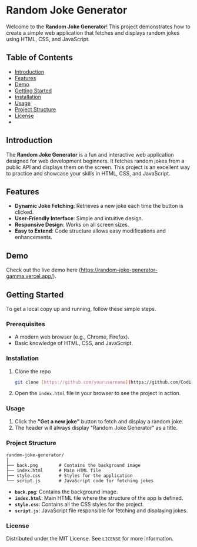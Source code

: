 # Random Joke Generator

Welcome to the **Random Joke Generator**! This project demonstrates how to create a simple web application that fetches and displays random jokes using HTML, CSS, and JavaScript.

## Table of Contents

- [Introduction](#introduction)
- [Features](#features)
- [Demo](#demo)
- [Getting Started](#getting-started)
- [Installation](#installation)
- [Usage](#usage)
- [Project Structure](#project-structure)
- [License](#license)
-

## Introduction

The **Random Joke Generator** is a fun and interactive web application designed for web development beginners. It fetches random jokes from a public API and displays them on the screen. This project is an excellent way to practice and showcase your skills in HTML, CSS, and JavaScript.

## Features

- **Dynamic Joke Fetching**: Retrieves a new joke each time the button is clicked.
- **User-Friendly Interface**: Simple and intuitive design.
- **Responsive Design**: Works on all screen sizes.
- **Easy to Extend**: Code structure allows easy modifications and enhancements.

## Demo

Check out the live demo here (https://random-joke-generator-gamma.vercel.app/).

## Getting Started

To get a local copy up and running, follow these simple steps.

### Prerequisites

- A modern web browser (e.g., Chrome, Firefox).
- Basic knowledge of HTML, CSS, and JavaScript.

### Installation

1. Clone the repo
   ```sh
   git clone [https://github.com/yourusername](https://github.com/Coding-Shanks)/random-joke-generator.git
   ```
2. Open the `index.html` file in your browser to see the project in action.

### Usage

1. Click the **"Get a new joke"** button to fetch and display a random joke.
2. The header will always display "Random Joke Generator" as a title.

### Project Structure

```
random-joke-generator/
│
├── back.png        # Contains the background image
├── index.html      # Main HTML file
├── style.css       # Styles for the application
└── script.js       # JavaScript code for fetching jokes
```

- **`back.png`**: Contains the background image.
- **`index.html`**: Main HTML file where the structure of the app is defined.
- **`style.css`**: Contains all the CSS styles for the project.
- **`script.js`**: JavaScript file responsible for fetching and displaying jokes.


### License

Distributed under the MIT License. See `LICENSE` for more information.
